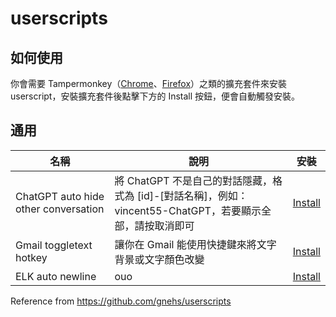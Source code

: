 # userscripts

## 如何使用

你會需要 Tampermonkey（[Chrome](https://chrome.google.com/webstore/detail/tampermonkey/dhdgffkkebhmkfjojejmpbldmpobfkfo)、[Firefox](https://addons.mozilla.org/zh-TW/firefox/addon/tampermonkey/)）之類的擴充套件來安裝 userscript，安裝擴充套件後點擊下方的 Install 按鈕，便會自動觸發安裝。

## 通用

| 名稱                                 | 說明                                                                                                       | 安裝                                                                                                           |
| ------------------------------------ | ---------------------------------------------------------------------------------------------------------- | -------------------------------------------------------------------------------------------------------------- |
| ChatGPT auto hide other conversation | 將 ChatGPT 不是自己的對話隱藏，格式為 [id]-[對話名稱]，例如：vincent55-ChatGPT，若要顯示全部，請按取消即可 | [Install](https://github.com/Vincent550102/userscripts/raw/main/ChatGPT-auto-hidden-othe-conversation.user.js) |
| Gmail toggletext hotkey              | 讓你在 Gmail 能使用快捷鍵來將文字背景或文字顏色改變                                                        | [Install](https://github.com/Vincent550102/userscripts/raw/main/Gmail-toggletext-hotkey.js)                    |
| ELK auto newline              | ouo                                                        | [Install](https://github.com/Vincent550102/userscripts/raw/main/ELK_auto_newline.js)                    |

Reference from https://github.com/gnehs/userscripts
